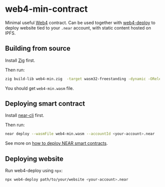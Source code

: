 # web4-min-contract

Minimal useful [Web4](https://github.com/vgrichina/web4) contract. Can be used together with [web4-deploy](https://github.com/vgrichina/web4-deploy)
to deploy website tied to your `.near` account, with static content hosted on IPFS.

## Building from source

Install [Zig](https://ziglang.org/learn/getting-started/#installing-zig) first.

Then run:

```bash
zig build-lib web4-min.zig  -target wasm32-freestanding -dynamic -OReleaseSmall
```

You should get `web4-min.wasm` file.

## Deploying smart contract

Install [near-cli](https://github.com/near/near-cli) first.

Then run:

```bash
near deploy --wasmFile web4-min.wasm --accountId <your-account>.near
```

See more on [how to deploy NEAR smart contracts](https://docs.near.org/develop/deploy).

## Deploying website

Run web4-deploy using `npx`:

```bash
npx web4-deploy path/to/your/website <your-account>.near
```